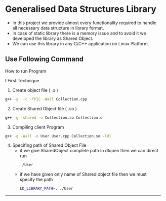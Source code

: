 # Generalised Data Structures Library

- In this project we provide almost every functionality required to handle all necessary data structure in library format.
- In case of static library there is a memory issue and to avoid it we developed the library as Shared Object.
- We can use this library in any C/C++ application on Linux Platform.

## Use Following Command

How to run Program

I First Technique

1. Create object file ( .o )

```bash
g++ -g  -c -fPIC -Wall Collection.cpp
```

2. Create Shared Object file ( .so )

```bash
g++ -g -shared -o Collection.so Collection.o
```

3. Compiling client Program

```bash
g++ -g -Wall -o User User.cpp Collection.so -ldl
```

4. Specifing path of Shared Object File
	- if we give SharedObject complete path in dlopen then we can direct run
		```bash
		./User
		```
	- if we have given only name of Shared object file then we must specify the path
		```bash
		LD_LIBRARY_PATH=. ./User
		```

___

